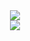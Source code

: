 <div align="center"> <img src="https://github-readme-streak-stats.herokuapp.com/?user=SoBigLikeMe" /> </div>
<div align="center"> <img src="https://metrics.lecoq.io/sun0225SUN?template=classic&config.timezone=Asia%2FShanghai"> </div>
